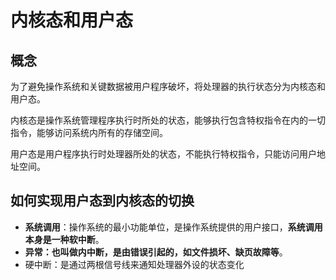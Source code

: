 # 内核态和用户态

## 概念

为了避免操作系统和关键数据被用户程序破坏，将处理器的执行状态分为内核态和用户态。

内核态是操作系统管理程序执行时所处的状态，能够执行包含特权指令在内的一切指令，能够访问系统内所有的存储空间。

用户态是用户程序执行时处理器所处的状态，不能执行特权指令，只能访问用户地址空间。

## 如何实现用户态到内核态的切换

* **系统调用**：操作系统的最小功能单位，是操作系统提供的用户接口，**系统调用本身是一种软中断**。
* **异常：也叫做内中断，是由错误引起的，如文件损坏、缺页故障等**。
* 硬中断：是通过两根信号线来通知处理器外设的状态变化
